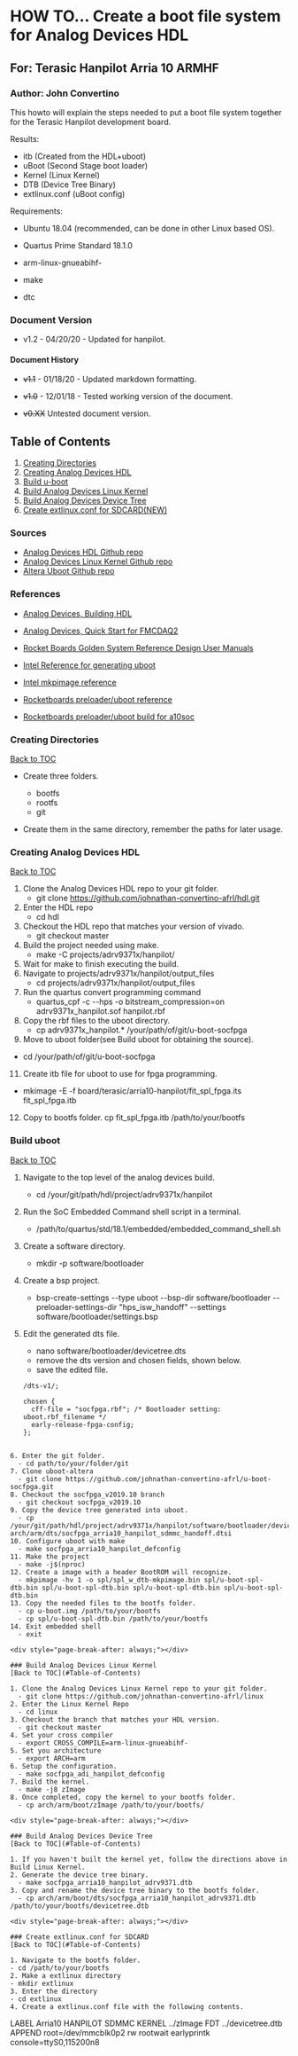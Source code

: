 # HOW TO... Create a boot file system for Analog Devices HDL
## For: Terasic Hanpilot Arria 10 ARMHF
### Author: John Convertino

This howto will explain the steps needed to put a boot file system together for the Terasic Hanpilot development board.

Results:

* itb           (Created from the HDL+uboot)
* uBoot         (Second Stage boot loader)
* Kernel        (Linux Kernel)
* DTB           (Device Tree Binary)
* extlinux.conf (uBoot config)

Requirements:

* Ubuntu 18.04 (recommended, can be done in other Linux based OS).
* Quartus Prime Standard 18.1.0
* arm-linux-gnueabihf-
* make
* dtc

  <div style="page-break-after: always;"></div>

### Document Version
* v1.2 - 04/20/20 - Updated for hanpilot.

#### Document History
* ~~v1.1~~ - 01/18/20 - Updated markdown formatting.
* ~~v1.0~~ - 12/01/18 - Tested working version of the document.
* ~~v0.XX~~ Untested document version.

  <div style="page-break-after: always;"></div>

## Table of Contents
1. [Creating Directories](#Creating-Directories)
2. [Creating Analog Devices HDL](#Creating-Analog-Devices-HDL)
3. [Build u-boot](#Build-uboot)
4. [Build Analog Devices Linux Kernel](#Build-Analog-Devices-Linux-Kernel)
5. [Build Analog Devices Device Tree](#Build-Analog-Devices-Device-Tree)
6. [Create extlinux.conf for SDCARD(NEW)](#Create-extlinux.conf-for-SDCARD)

### Sources
* [Analog Devices HDL Github repo](https://github.com/analogdevicesinc/hdl.git "Analog Devices HDL")
* [Analog Devices Linux Kernel Github repo](https://github.com/analogdevicesinc/linux "Analog Devices Linux Kernel")
* [Altera Uboot Github repo](https://github.com/altera-opensource/u-boot-socfpga/tree/v2018.11 "Altera uboot")

### References
* [Analog Devices, Building HDL](https://wiki.analog.com/resources/fpga/docs/build)
* [Analog Devices, Quick Start for FMCDAQ2](https://wiki.analog.com/resources/eval/user-guides/ad-fmcdaq2-ebz/quickstart/a10soc)
* [Rocket Boards Golden System Reference Design User Manuals](https://rocketboards.org/foswiki/Documentation/GSRD)
* [Intel Reference for generating uboot](https://www.intel.com/content/www/us/en/programmable/documentation/lro1402536290550/lro1436891680025/lro1436891722016/lro1436891724278.html)
* [Intel mkpimage reference](https://www.intel.com/content/www/us/en/programmable/documentation/lro1402536290550/lro1436891680025/lro1436891703860.html)
* [Rocketboards preloader/uboot reference](https://rocketboards.org/foswiki/Documentation/PreloaderUbootCustomization131)
* [Rocketboards preloader/uboot build for a10soc](https://rocketboards.org/foswiki/Documentation/A10GSRDGeneratingUBootAndUBootDeviceTree)

  <div style="page-break-after: always;"></div>

### Creating Directories
[Back to TOC](#Table-of-Contents)

* Create three folders.
    - bootfs
    - rootfs
    - git
* Create them in the same directory, remember the paths for later usage.

  <div style="page-break-after: always;"></div>

### Creating Analog Devices HDL
[Back to TOC](#Table-of-Contents)

1. Clone the Analog Devices HDL repo to your git folder.
    - git clone https://github.com/johnathan-convertino-afrl/hdl.git
2. Enter the HDL repo
    - cd hdl
3. Checkout the HDL repo that matches your version of vivado.
    - git checkout master
4. Build the project needed using make.
    - make -C projects/adrv9371x/hanpilot/
5. Wait for make to finish executing the build.
6. Navigate to projects/adrv9371x/hanpilot/output_files
    - cd projects/adrv9371x/hanpilot/output_files
7. Run the quartus convert programming command
    - quartus_cpf -c --hps -o bitstream_compression=on adrv9371x_hanpilot.sof hanpilot.rbf
8. Copy the rbf files to the uboot directory.
    - cp adrv9371x_hanpilot.* /your/path/of/git/u-boot-socfpga
10. Move to uboot folder(see Build uboot for obtaining the source).
  - cd /your/path/of/git/u-boot-socfpga
11. Create itb file for uboot to use for fpga programming.
  - mkimage -E -f board/terasic/arria10-hanpilot/fit_spl_fpga.its fit_spl_fpga.itb
12. Copy to bootfs folder.
  cp fit_spl_fpga.itb /path/to/your/bootfs

  <div style="page-break-after: always;"></div>

### Build uboot
[Back to TOC](#Table-of-Contents)

1. Navigate to the top level of the analog devices build.
    - cd /your/git/path/hdl/project/adrv9371x/hanpilot
2. Run the SoC Embedded Command shell script in a terminal.
    - /path/to/quartus/std/18.1/embedded/embedded_command_shell.sh
3. Create a software directory.
    - mkdir -p software/bootloader
4. Create a bsp project.
    - bsp-create-settings --type uboot --bsp-dir software/bootloader --preloader-settings-dir "hps_isw_handoff" --settings software/bootloader/settings.bsp
5. Edit the generated dts file.
    - nano software/bootloader/devicetree.dts
    - remove the dts version and chosen fields, shown below.
    - save the edited file.
    
    ```
    /dts-v1/;
    
    chosen {
      cff-file = "socfpga.rbf";	/* Bootloader setting: uboot.rbf_filename */
      early-release-fpga-config;
    };
  ```
  
6. Enter the git folder.
    - cd path/to/your/folder/git
7. Clone uboot-altera
    - git clone https://github.com/johnathan-convertino-afrl/u-boot-socfpga.git
8. Checkout the socfpga_v2019.10 branch
    - git checkout socfpga_v2019.10
9. Copy the device tree generated into uboot.
    - cp /your/git/path/hdl/project/adrv9371x/hanpilot/software/bootloader/devicetree.dts arch/arm/dts/socfpga_arria10_hanpilot_sdmmc_handoff.dtsi
10. Configure uboot with make
    - make socfpga_arria10_hanpilot_defconfig
11. Make the project
    - make -j$(nproc)
12. Create a image with a header BootROM will recognize.
    - mkpimage -hv 1 -o spl/spl_w_dtb-mkpimage.bin spl/u-boot-spl-dtb.bin spl/u-boot-spl-dtb.bin spl/u-boot-spl-dtb.bin spl/u-boot-spl-dtb.bin
13. Copy the needed files to the bootfs folder.
    - cp u-boot.img /path/to/your/bootfs
    - cp spl/u-boot-spl-dtb.bin /path/to/your/bootfs
14. Exit embedded shell
    - exit

  <div style="page-break-after: always;"></div>

### Build Analog Devices Linux Kernel
[Back to TOC](#Table-of-Contents)

1. Clone the Analog Devices Linux Kernel repo to your git folder.
    - git clone https://github.com/johnathan-convertino-afrl/linux
2. Enter the Linux Kernel Repo
    - cd linux
3. Checkout the branch that matches your HDL version.
    - git checkout master
4. Set your cross compiler
    - export CROSS_COMPILE=arm-linux-gnueabihf-
5. Set you architecture
    - export ARCH=arm
6. Setup the configuration.
    - make socfpga_adi_hanpilot_defconfig
7. Build the kernel.
    - make -j8 zImage
8. Once completed, copy the kernel to your bootfs folder.
    - cp arch/arm/boot/zImage /path/to/your/bootfs/

  <div style="page-break-after: always;"></div>

### Build Analog Devices Device Tree
[Back to TOC](#Table-of-Contents)

1. If you haven't built the kernel yet, follow the directions above in Build Linux Kernel.
2. Generate the device tree binary.
    - make socfpga_arria10_hanpilot_adrv9371.dtb
3. Copy and rename the device tree binary to the bootfs folder.
    - cp arch/arm/boot/dts/socfpga_arria10_hanpilot_adrv9371.dtb /path/to/your/bootfs/devicetree.dtb

  <div style="page-break-after: always;"></div>

### Create extlinux.conf for SDCARD
[Back to TOC](#Table-of-Contents)

1. Navigate to the bootfs folder.
  - cd /path/to/your/bootfs
2. Make a extlinux directory
  - mkdir extlinux
3. Enter the directory
  - cd extlinux
4. Create a extlinux.conf file with the following contents.

```
LABEL Arria10 HANPILOT SDMMC
    KERNEL ../zImage
    FDT ../devicetree.dtb
    APPEND root=/dev/mmcblk0p2 rw rootwait earlyprintk console=ttyS0,115200n8
```
